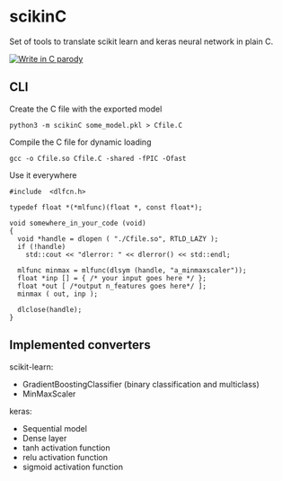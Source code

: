 # scikinC
Set of tools to translate scikit learn and keras neural network in plain C. 

[![Write in C parody](https://img.youtube.com/vi/1S1fISh-pag/0.jpg)](https://www.youtube.com/watch?v=1S1fISh-pag)


## CLI

Create the C file with the exported model
```
python3 -m scikinC some_model.pkl > Cfile.C
```

Compile the C file for dynamic loading 
```
gcc -o Cfile.so Cfile.C -shared -fPIC -Ofast
```

Use it everywhere
```
#include  <dlfcn.h>

typedef float *(*mlfunc)(float *, const float*);

void somewhere_in_your_code (void)
{
  void *handle = dlopen ( "./Cfile.so", RTLD_LAZY );
  if (!handle)
    std::cout << "dlerror: " << dlerror() << std::endl; 

  mlfunc minmax = mlfunc(dlsym (handle, "a_minmaxscaler")); 
  float *inp [] = { /* your input goes here */ };
  float *out [ /*output n_features goes here*/ ];
  minmax ( out, inp ); 

  dlclose(handle); 
}
```

## Implemented converters

scikit-learn:
 * GradientBoostingClassifier (binary classification and multiclass)
 * MinMaxScaler 

keras:
 * Sequential model
 * Dense layer 
 * tanh activation function
 * relu activation function 
 * sigmoid activation function 

